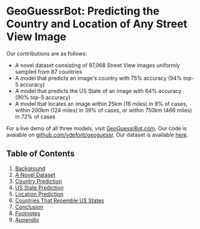 # GeoGuessrBot: Predicting the Country and Location of Any Street View Image

Our contributions are as follows:
- A novel dataset consisting of 97,068 Street View images uniformly sampled from 87 countries
- A model that predicts an image's country with 75% accuracy (94% top-5 accuracy)
- A model that predicts the US State of an image with 64% accuracy (90% top-5 accuracy)
- A model that locates an image within 25km (16 miles) in 9% of cases, within 200km (124 miles) in 39% of cases, or within 750km (466 miles) in 72% of cases

For a live demo of all three models, visit [GeoGuessrBot.com](http://geoguessrbot.com/). Our code is avaiable on [github.com/vdefont/geoguessr](https://github.com/vdefont/geoguessr). Our dataset is available [here](https://drive.google.com/file/d/1BGolQzYYaU1oSx0CdFwntCOPQ8nyqaPE/view?usp=sharing).

## Table of Contents

1. [Background](#background)
2. [A Novel Dataset](#a-novel-dataset)
3. [Country Prediction](#country-prediction)
4. [US State Prediction](#us-state-prediction)
5. [Location Prediction](#location-prediction)
6. [Countries That Resemble US States](#countries-that-resemble-us-states)
7. [Conclusion](#conclusion)
8. [Footnotes](#footnotes)
9. [Appendix](#appendix)
